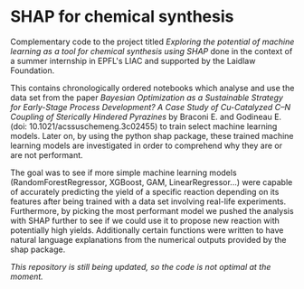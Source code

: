 # SHAP for chemical synthesis

Complementary code to the project titled _Exploring the potential of machine learning as a tool for chemical synthesis using SHAP_ done in the context of a summer internship in EPFL's LIAC and supported by the Laidlaw Foundation.

This contains chronologically ordered notebooks which analyse and use the data set from the paper _Bayesian Optimization as a Sustainable Strategy for Early-Stage Process Development? A Case Study of Cu-Catalyzed C–N Coupling of Sterically Hindered Pyrazines_ by Braconi E. and Godineau E. (doi: 10.1021/acssuschemeng.3c02455) to train select machine learning models. Later on, by using the python shap package, these trained machine learning models are investigated in order to comprehend why they are or are not performant.

The goal was to see if more simple machine learning models (RandomForestRegressor, XGBoost, GAM, LinearRegressor...) were capable of accurately predicting the yield of a specific reaction depending on its features after being trained with a data set involving real-life experiments. Furthermore, by picking the most performant model we pushed the analysis with SHAP further to see if we could use it to propose new reaction with potentially high yields. Additionally certain functions were written to have natural language explanations from the numerical outputs provided by the shap package.

_This repository is still being updated, so the code is not optimal at the moment._
